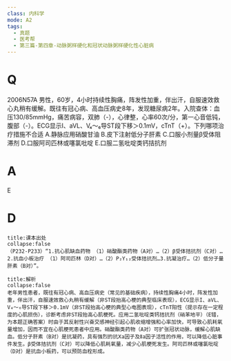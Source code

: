 ```yaml
---
class: 内科学
mode: A2
tags:
  - 真题
  - 医考帮
  - 第三篇-第四章-动脉粥样硬化和冠状动脉粥样硬化性心脏病
---
```


# Q
2006N57A 男性，60岁，4小时持续性胸痛，阵发性加重，伴出汗，自服速效救心丸稍有缓解。既往有冠心病、高血压病史8年，发现糖尿病2年。入院查体：血压130/85mmHg，痛苦病容，双肺（-），心律整，心率60次/分，第一心音低钝，腹部（-）。ECG显示I、aVL、V₄～₆导ST段下移＞0.1mV，cTnT（+）。下列哪项治疗措施不合适
A.静脉应用硝酸甘油
B.皮下注射低分子肝素
C.口服小剂量β受体阻滞剂
D.口服阿司匹林或噻氯吡啶
E.口服二氢吡啶类钙拮抗剂

# A
E
# D
```ad-note
title:课本出处
collapse:false
（P232-P233）“1.抗心肌缺血药物 （1）硝酸酯类药物（A对）…（2）β受体拮抗剂（C对）…2.抗血小板治疗 （1）阿司匹林（D对）…（2）P₂Y₁₂受体拮抗剂…3.抗凝治疗…（2）低分子量肝素（B对）”。
```

```ad-summary
title:解析
collapse:false
老年男性患者，既往有冠心病、高血压病史（常见的基础疾病），持续性胸痛4小时，阵发性加重，伴出汗，自服速效救心丸稍有缓解（非ST段抬高心梗的典型临床表现），ECG显示I、aVL、V₄～₆导ST段下移＞0.1mV（非ST段抬高心梗的典型心电图表现），cTnT阳性（提示存在一定程度的心肌损伤），诊断考虑非ST段抬高心肌梗死。应用二氢吡啶类钙拮抗剂（硝苯地平）（E错，为本题正确答案）时由于其反射性兴奋交感神经引起心肌收缩增强和心率加快，可导致心肌耗氧量增加，因而不宜在心肌梗死患者中应用。硝酸酯类药物（A对）可扩张冠状动脉，缓解心肌缺血。低分子肝素（B对）是抗凝药，具有强烈的抗Ⅹa因子及Ⅱa因子活性的作用，可以降低心脏事件发生。β受体拮抗剂（C对）可以降低心肌耗氧量，减少心肌梗死发生。阿司匹林或噻氯吡啶（D对）是抗血小板药，可以预防血栓形成。
```

